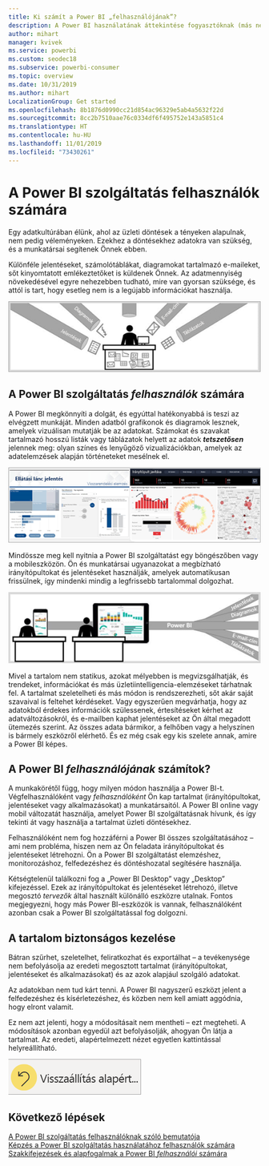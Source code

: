 ```yaml
---
title: Ki számít a Power BI „felhasználójának”?
description: A Power BI használatának áttekintése fogyasztóknak (más néven végfelhasználóknak vagy üzleti felhasználóknak).
author: mihart
manager: kvivek
ms.service: powerbi
ms.custom: seodec18
ms.subservice: powerbi-consumer
ms.topic: overview
ms.date: 10/31/2019
ms.author: mihart
LocalizationGroup: Get started
ms.openlocfilehash: 8b1876d0990cc21d854ac96329e5ab4a5632f22d
ms.sourcegitcommit: 8cc2b7510aae76c0334df6f495752e143a5851c4
ms.translationtype: HT
ms.contentlocale: hu-HU
ms.lasthandoff: 11/01/2019
ms.locfileid: "73430261"
---
```

# <a name="the-power-bi-service-for-consumers"></a>A Power BI szolgáltatás felhasználók számára

Egy adatkultúrában élünk, ahol az üzleti döntések a tényeken alapulnak, nem pedig véleményeken. Ezekhez a döntésekhez adatokra van szükség, és a munkatársai segítenek Önnek ebben.     
 
Különféle jelentéseket, számolótáblákat, diagramokat tartalmazó e-maileket, sőt kinyomtatott emlékeztetőket is küldenek Önnek. Az adatmennyiség növekedésével egyre nehezebben tudható, mire van gyorsan szüksége, és attól is tart, hogy esetleg nem is a legújabb információkat használja.  
 
![Power BI-irányítópult](media/end-user-consumer/power-bi-consumer-pipes.png)

## <a name="the-power-bi-service-for-consumers"></a>A Power BI szolgáltatás *felhasználók* számára

A Power BI megkönnyíti a dolgát, és egyúttal hatékonyabbá is teszi az elvégzett munkáját. Minden adatból grafikonok és diagramok lesznek, amelyek vizuálisan mutatják be az adatokat. Számokat és szavakat tartalmazó hosszú listák vagy táblázatok helyett az adatok ***tetszetősen*** jelennek meg: olyan színes és lenyűgöző vizualizációkban, amelyek az adatelemzések alapján történeteket mesélnek el. 

![Power BI-irányítópult](media/end-user-consumer/power-bi-consumer-examples.png)
 
Mindössze meg kell nyitnia a Power BI szolgáltatást egy böngészőben vagy a mobileszközön. Ön és munkatársai ugyanazokat a megbízható irányítópultokat és jelentéseket használják, amelyek automatikusan frissülnek, így mindenki mindig a legfrissebb tartalommal dolgozhat.   

![Power BI-irányítópult](media/end-user-consumer/power-bi-funnel.png)

Mivel a tartalom nem statikus, azokat mélyebben is megvizsgálhatják, és trendeket, információkat és más üzletiintelligencia-elemzéseket tárhatnak fel. A tartalmat szeletelheti és más módon is rendszerezheti, sőt akár saját szavaival is feltehet kérdéseket. Vagy egyszerűen megvárhatja, hogy az adatokból érdekes információk szülessenek, értesítéseket kérhet az adatváltozásokról, és e-mailben kaphat jelentéseket az Ön által megadott ütemezés szerint. Az összes adata bármikor, a felhőben vagy a helyszínen is bármely eszközről elérhető. És ez még csak egy kis szelete annak, amire a Power BI képes. 

## <a name="am-i-a-power-bi-consumer"></a>A Power BI *felhasználójának* számítok?

A munkakörétől függ, hogy milyen módon használja a Power BI-t. Végfelhasználóként vagy *felhasználóként* Ön kap tartalmat (irányítópultokat, jelentéseket vagy alkalmazásokat) a munkatársaitól. A Power BI online vagy mobil változatát használja, amelyet Power BI szolgáltatásnak hívunk, és így tekinti át vagy használja a tartalmat üzleti döntésekhez. 
   
Felhasználóként nem fog hozzáférni a Power BI összes szolgáltatásához – ami nem probléma, hiszen nem az Ön feladata irányítópultokat és jelentéseket létrehozni. Ön a Power BI szolgáltatást elemzéshez, monitorozáshoz, felfedezéshez és döntéshozatal segítésére használja. 

Kétségtelenül találkozni fog a „Power BI Desktop” vagy „Desktop” kifejezéssel. Ezek az irányítópultokat és jelentéseket létrehozó, illetve megosztó *tervezők* által használt különálló eszközre utalnak.  Fontos megjegyezni, hogy más Power BI-eszközök is vannak, felhasználóként azonban csak a Power BI szolgáltatással fog dolgozni. 


## <a name="safely-interact-with-content"></a>A tartalom biztonságos kezelése 
Bátran szűrhet, szeletelhet, feliratkozhat és exportálhat – a tevékenysége nem befolyásolja az eredeti megosztott tartalmat (irányítópultokat, jelentéseket és alkalmazásokat) és az azok alapjául szolgáló adatokat.  

Az adatokban nem tud kárt tenni.  A Power BI nagyszerű eszközt jelent a felfedezéshez és kísérletezéshez, és közben nem kell amiatt aggódnia, hogy elront valamit.  
 
Ez nem azt jelenti, hogy a módosításait nem mentheti – ezt megteheti. A módosítások azonban egyedül azt befolyásolják, ahogyan Ön látja a tartalmat. Az eredeti, alapértelmezett nézet egyetlen kattintással helyreállítható.  

![Power BI-irányítópult](media/end-user-consumer/power-bi-reset.png)


## <a name="next-steps"></a>Következő lépések

[A Power BI szolgáltatás felhasználóknak szóló bemutatója](end-user-reading-view.md)    
[Képzés a Power BI szolgáltatás használatához felhasználók számára](https://docs.microsoft.com/en-us/learn/paths/consume-data-with-power-bi/)    
[Szakkifejezések és alapfogalmak a Power BI *felhasználói* számára](end-user-basic-concepts.md)    

